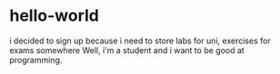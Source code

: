 # hello-world
i decided to sign up because i need to store labs for uni, exercises for exams  somewhere
Well, i'm a student and i want to be good at programming. 
